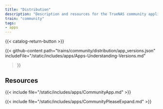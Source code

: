 ```yaml
---
title: "Distribution"
description: "Description and resources for the TrueNAS community application called Distribution."
train: "community"
tags:
- apps
---
```


{{< catalog-return-button >}}

{{< github-content 
    path="trains/community/distribution/app_versions.json"
	includeFile="/static/includes/apps/Apps-Understanding-Versions.md"
>}}

## Resources

{{< include file="/static/includes/apps/CommunityApp.md" >}}

{{< include file="/static/includes/apps/CommunityPleaseExpand.md" >}}

<!--
<div class="docs-sections">

{{< doc-card title="<appname> Deployments" link="/resources/"
descr="How to deploy and configure the <appname> app." >}}

</div>
-->
